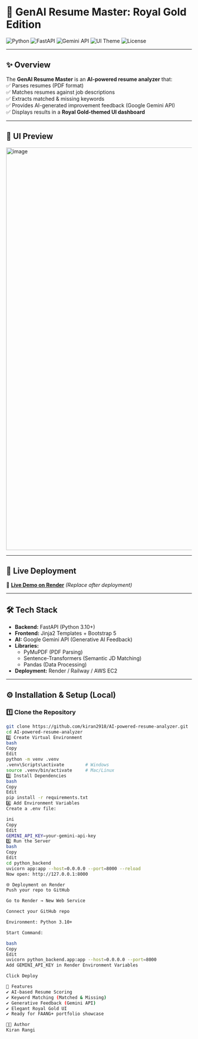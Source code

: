 # 👑 GenAI Resume Master: Royal Gold Edition

![Python](https://img.shields.io/badge/Python-3.10%2B-blue)
![FastAPI](https://img.shields.io/badge/FastAPI-Backend-green)
![Gemini API](https://img.shields.io/badge/Google-Gemini-yellow)
![UI Theme](https://img.shields.io/badge/UI-Royal%20Gold-FFD700)
![License](https://img.shields.io/badge/License-MIT-lightgrey)

---

## ✨ Overview  
The **GenAI Resume Master** is an **AI-powered resume analyzer** that:  
✅ Parses resumes (PDF format)  
✅ Matches resumes against job descriptions  
✅ Extracts matched & missing keywords  
✅ Provides AI-generated improvement feedback (Google Gemini API)  
✅ Displays results in a **Royal Gold-themed UI dashboard**  

---

## 🎨 UI Preview  
<img width="1828" height="1093" alt="image" src="https://github.com/user-attachments/assets/b2807954-bb2b-42db-a54b-e1ec583c5435" />


---

## 🚀 Live Deployment  
🔗 [**Live Demo on Render**](https://your-deployment-link.com) *(Replace after deployment)*

---

## 🛠 Tech Stack  
- **Backend:** FastAPI (Python 3.10+)  
- **Frontend:** Jinja2 Templates + Bootstrap 5  
- **AI:** Google Gemini API (Generative AI Feedback)  
- **Libraries:**  
  - PyMuPDF (PDF Parsing)  
  - Sentence-Transformers (Semantic JD Matching)  
  - Pandas (Data Processing)  
- **Deployment:** Render / Railway / AWS EC2  

---

## ⚙️ Installation & Setup (Local)  
### 1️⃣ Clone the Repository  
```bash
git clone https://github.com/kiran2918/AI-powered-resume-analyzer.git
cd AI-powered-resume-analyzer
2️⃣ Create Virtual Environment
bash
Copy
Edit
python -m venv .venv
.venv\Scripts\activate        # Windows  
source .venv/bin/activate     # Mac/Linux  
3️⃣ Install Dependencies
bash
Copy
Edit
pip install -r requirements.txt
4️⃣ Add Environment Variables
Create a .env file:

ini
Copy
Edit
GEMINI_API_KEY=your-gemini-api-key
5️⃣ Run the Server
bash
Copy
Edit
cd python_backend
uvicorn app:app --host=0.0.0.0 --port=8000 --reload
Now open: http://127.0.0.1:8000

🌐 Deployment on Render
Push your repo to GitHub

Go to Render → New Web Service

Connect your GitHub repo

Environment: Python 3.10+

Start Command:

bash
Copy
Edit
uvicorn python_backend.app:app --host=0.0.0.0 --port=8000
Add GEMINI_API_KEY in Render Environment Variables

Click Deploy

🧪 Features
✔ AI-based Resume Scoring
✔ Keyword Matching (Matched & Missing)
✔ Generative Feedback (Gemini API)
✔ Elegant Royal Gold UI
✔ Ready for FAANG+ portfolio showcase

👨‍💻 Author
Kiran Rangi
